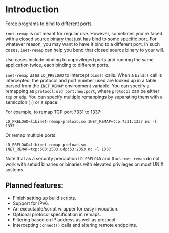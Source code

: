 # Introduction
Force programs to bind to different ports.

`inet-remap` is not meant for regular use.
However, sometimes you're faced with a closed source binary
that just has bind to some specific port.
For whatever reason, you may want to have it bind to a different port.
In such cases, `inet-remap` can help you bend that closed source binary to your will.

Use cases include binding to unprivileged ports
and running the same application twice, each binding to different ports.

`inet-remap` uses `LD_PRELOAD` to intercept `bind()` calls.
When a `bind()` call is intercepted, the protocol and port number used
are looked up in a table parsed from the `INET_REMAP` environment variable.
You can specify a remapping as `protocol:old_port:new:port`,
where `protocol` can be either `tcp` or `udp`.
You can specify multiple remappings by separating them with a semicolon (`;`) or a space.

For example, to remap TCP port 7331 to 1337:
```
LD_PRELOAD=libinet-remap-preload.so INET_REMAP=tcp:7331:1337 nc -l 1337
```

Or remap multiple ports:
```
LD_PRELOAD=libinet-remap-preload.so INET_REMAP=tcp:503:2503;udp:53:2053 nc -l 1337
```

Note that as a security precaution `LD_PRELOAD` and thus `inet-remap` do not work with setuid binaries
or binaries with elevated privileges on most UNIX systems.

## Planned features:
* Finish setting up build scripts.
* Support for IPv6.
* An executable/script wrapper for easy invocation.
* Optional protocol specification in remaps.
* Filtering based on IP address as well as protocol.
* Intercepting `connect()` calls and altering remote endpoints.
